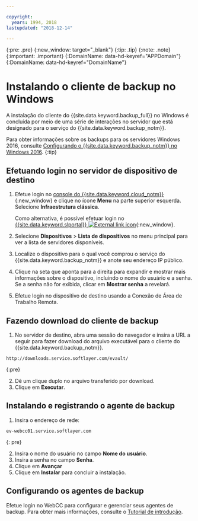 ```yaml
---

copyright:
  years: 1994, 2018
lastupdated: "2018-12-14"

---
```

{:pre: .pre}
{:new_window: target="_blank"}
{:tip: .tip}
{:note: .note}
{:important: .important}
{:DomainName: data-hd-keyref="APPDomain"}
{:DomainName: data-hd-keyref="DomainName"}

# Instalando o cliente de backup no Windows

A instalação do cliente do {{site.data.keyword.backup_full}} no Windows é concluída por meio de
uma série de interações no servidor que está designado para o serviço do {{site.data.keyword.backup_notm}}.

Para obter informações sobre os backups para os servidores Windows 2016, consulte [Configurando o {{site.data.keyword.backup_notm}} no Windows 2016](install-backup-client-windows2016.html).
{:tip}

## Efetuando login no servidor de dispositivo de destino

1. Efetue login no [console do {{site.data.keyword.cloud_notm}}](https://{DomainName}/catalog/){:new_window} e
clique no ícone **Menu** na parte superior esquerda. Selecione **Infraestrutura clássica**.

   Como alternativa, é possível efetuar login no [{{site.data.keyword.slportal}} ![External link icon](../../icons/launch-glyph.svg "External link icon")](https://control.softlayer.com/){:new_window}.
2. Selecione **Dispositivos** > **Lista de dispositivos** no menu principal para ver a lista de servidores disponíveis.
3. Localize o dispositivo para o qual você comprou o serviço do {{site.data.keyword.backup_notm}} e anote
seu endereço IP público.
4. Clique na seta que aponta para a direita para expandir e mostrar mais informações sobre o dispositivo, incluindo o nome do usuário e a senha. Se a senha não for exibida, clicar em **Mostrar senha** a revelará.
5. Efetue login no dispositivo de destino usando a Conexão de Área de Trabalho Remota.

## Fazendo download do cliente de backup

1. No servidor de destino, abra uma sessão do navegador e insira a URL a seguir para fazer download do arquivo executável para o cliente do {{site.data.keyword.backup_notm}}. <br/>
  ```
  http://downloads.service.softlayer.com/evault/
  ```
  {:pre}

2. Dê um clique duplo no arquivo transferido por download.
3. Clique em **Executar**.


## Instalando e registrando o agente de backup

1. Insira o endereço de rede: <br />
  ```
  ev-webcc01.service.softlayer.com
  ```
  {: pre}

2. Insira o nome do usuário no campo **Nome do usuário**.
3. Insira a senha no campo **Senha**.
6. Clique em **Avançar**
7. Clique em **Instalar** para concluir a instalação.

## Configurando os agentes de backup

Efetue login no WebCC para configurar e gerenciar seus agentes de backup. Para obter mais informações, consulte o [Tutorial de introdução](index.html#configuring-the-backup-agent-in-webcc).
